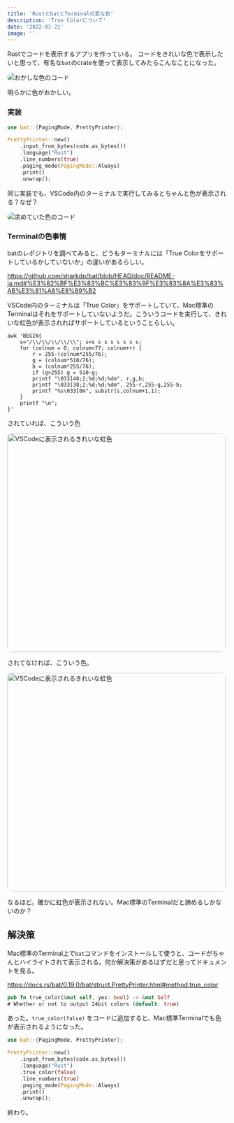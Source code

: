 ```yaml
---
title: 'RustとbatとTerminalの変な色'
description: 'True Colorについて'
date: '2022-01-21'
image: ''
---
```


Rustでコードを表示するアプリを作っている。
コードをきれいな色で表示したいと思って、有名な`bat`のcrateを使って表示してみたらこんなことになった。

<img src="../images/2022/wrong_color.png" style="object-fit: contain;border-radius: 10px;" alt='おかしな色のコード'>

明らかに色がおかしい。

### 実装

```rust
use bat::{PagingMode, PrettyPrinter};

PrettyPrinter::new()
    .input_from_bytes(code.as_bytes())
    .language("Rust")
    .line_numbers(true)
    .paging_mode(PagingMode::Always)
    .print()
    .unwrap();

```


同じ実装でも、VSCode内のターミナルで実行してみるとちゃんと色が表示される？なぜ？

<img src="../images/2022/vscode_color.png" style="object-fit: contain;border-radius: 10px;" alt='求めていた色のコード'>


### Terminalの色事情

batのレポジトリを調べてみると、どうもターミナルには「True Colorをサポートしているかしていないか」の違いがあるらしい。

https://github.com/sharkdp/bat/blob/HEAD/doc/README-ja.md#%E3%82%BF%E3%83%BC%E3%83%9F%E3%83%8A%E3%83%AB%E3%81%A8%E8%89%B2

VSCode内のターミナルは「True Color」をサポートしていて、Mac標準のTerminalはそれをサポートしていないようだ。こういうコードを実行して、きれいな虹色が表示されればサポートしているということらしい。

```shell
awk 'BEGIN{
    s="/\\/\\/\\/\\/\\"; s=s s s s s s s s;
    for (colnum = 0; colnum<77; colnum++) {
        r = 255-(colnum*255/76);
        g = (colnum*510/76);
        b = (colnum*255/76);
        if (g>255) g = 510-g;
        printf "\033[48;2;%d;%d;%dm", r,g,b;
        printf "\033[38;2;%d;%d;%dm", 255-r,255-g,255-b;
        printf "%s\033[0m", substr(s,colnum+1,1);
    }
    printf "\n";
}'
```

されていれば、こういう色

<img src="../images/2022/rainbow.png" style="object-fit: contain;border-radius: 10px;width:500px;" alt='VSCodeに表示されるきれいな虹色'>



されてなければ、こういう色。

<img src="../images/2022/boroboro_rainbow.png" style="object-fit: contain;border-radius: 10px;width:500px;" alt='VSCodeに表示されるきれいな虹色'>



なるほど。確かに虹色が表示されない。Mac標準のTerminalだと諦めるしかないのか？

## 解決策

Mac標準のTerminal上で`bat`コマンドをインストールして使うと、コードがちゃんとハイライトされて表示される。何か解決策があるはずだと思ってドキュメントを見る。


https://docs.rs/bat/0.19.0/bat/struct.PrettyPrinter.html#method.true_color

```rust
pub fn true_color(&mut self, yes: bool) -> &mut Self
# Whether or not to output 24bit colors (default: true)
```

あった。`true_color(false)` をコードに追加すると、Mac標準Terminalでも色が表示されるようになった。

```rust
use bat::{PagingMode, PrettyPrinter};

PrettyPrinter::new()
    .input_from_bytes(code.as_bytes())
    .language("Rust")
    .true_color(false)
    .line_numbers(true)
    .paging_mode(PagingMode::Always)
    .print()
    .unwrap();
```

終わり。